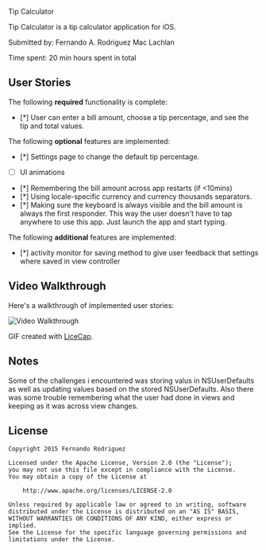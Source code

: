 Tip Calculator

Tip Calculator is a tip calculator application for iOS.

Submitted by: Fernando A. Rodriguez Mac Lachlan

Time spent: 20 min hours spent in total

## User Stories

The following **required** functionality is complete:
* [*] User can enter a bill amount, choose a tip percentage, and see the tip and total values.

The following **optional** features are implemented:
* [*] Settings page to change the default tip percentage.
* [ ] UI animations
* [*] Remembering the bill amount across app restarts (if <10mins)
* [*] Using locale-specific currency and currency thousands separators.
* [*] Making sure the keyboard is always visible and the bill amount is always the first responder. This way the user doesn't have to tap anywhere to use this app. Just launch the app and start typing.

The following **additional** features are implemented:

- [*] activity monitor for saving method to give user feedback that settings where saved in view controller

## Video Walkthrough 

Here's a walkthrough of implemented user stories:

<img src='http://imgur.com/ZLbBOiu' title='Video Walkthrough' width='' alt='Video Walkthrough' />

GIF created with [LiceCap](http://www.cockos.com/licecap/).

## Notes
Some of the challenges i encountered was storing valus in NSUserDefaults as well as updating values 
based on the stored NSUserDefaults. Also there was some trouble remembering what the user had done in views and keeping 
as it was across view changes. 


## License

    Copyright 2015 Fernando Rodriguez

    Licensed under the Apache License, Version 2.0 (the "License");
    you may not use this file except in compliance with the License.
    You may obtain a copy of the License at

        http://www.apache.org/licenses/LICENSE-2.0

    Unless required by applicable law or agreed to in writing, software
    distributed under the License is distributed on an "AS IS" BASIS,
    WITHOUT WARRANTIES OR CONDITIONS OF ANY KIND, either express or implied.
    See the License for the specific language governing permissions and
    limitations under the License.
